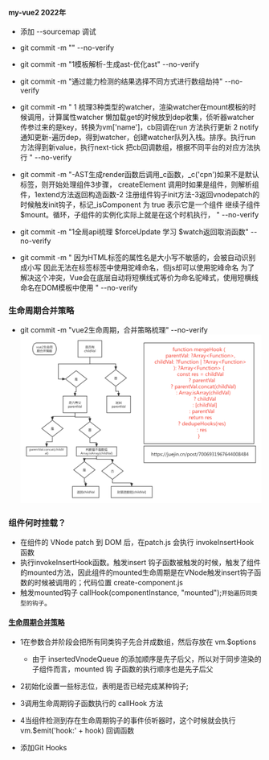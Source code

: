 #### my-vue2 2022年
- 添加 --sourcemap 调试
- git commit -m "" --no-verify
- git commit -m "1模板解析-生成ast-优化ast" --no-verify
- git commit -m "通过能力检测的结果选择不同方式进行数组劫持" --no-verify
- git commit -m " 1 梳理3种类型的watcher，渲染watcher在mount模板的时候调用，计算属性watcher 懒加载get的时候放到dep收集，侦听器watcher 传参过来的是key，转换为vm['name']，cb回调在run 方法执行更新
  2 notify通知更新-遍历dep，得到watcher，创建watcher队列入栈。排序。执行run方法得到新value，执行next-tick 把cb回调数组，根据不同平台的对应方法执行 " --no-verify
- git commit -m "-AST生成render函数后调用_c函数，_c('cpn')如果不是默认标签，则开始处理组件3步骤， createElement 调用时如果是组件，则解析组件，1extend方法返回构造函数-2 注册组件钩子init方法-3返回vnodepatch的时候触发init钩子，标记_isComponent 为 true 表示它是一个组件 继续子组件$mount。循环，子组件的实例化实际上就是在这个时机执行， " --no-verify

- git commit -m "1全局api梳理 $forceUpdate 学习 $watch返回取消函数" --no-verify
- git commit -m "
因为HTML标签的属性名是大小写不敏感的，会被自动识别成小写
因此无法在标签标签中使用驼峰命名，但js却可以使用驼峰命名
为了解决这个冲突，Vue会在底层自动将短横线式等价为命名驼峰式，使用短横线命名在DOM模板中使用 " --no-verify

### 生命周期合并策略
- git commit -m "vue2生命周期，合并策略梳理" --no-verify
![生命周期合并策略梳理](https://github.com/tangchao0106/my-vue2/blob/main/study-images/vue2%E7%94%9F%E5%91%BD%E5%91%A8%E6%9C%9F%E5%90%88%E5%B9%B6%E7%AD%96%E7%95%A5%20.png)

### 组件何时挂载？
- 在组件的 VNode patch 到 DOM 后，在patch.js  会执⾏ invokeInsertHook 函数
- 执行invokeInsertHook函数。触发insert 钩子函数被触发的时候，触发了组件的mounted方法，因此组件的mounted生命周期是在VNode触发insert钩子函数的时候被调用的；代码位置 create-component.js
- 触发mounted钩子 callHook(componentInstance, "mounted");`开始遍历同类型的钩子`。
####  [生命周期合并策略](https://tangchao0106.github.io/tc-blog/vuebook/vue2%E6%BA%90%E7%A0%81%E7%94%9F%E5%91%BD%E5%91%A8%E6%9C%9F%E5%90%88%E5%B9%B6%E7%AD%96%E7%95%A5%E6%A2%B3%E7%90%86.html)
- 1在参数合并阶段会把所有同类钩子先合并成数组，然后存放在 vm.$options
  - 由于 insertedVnodeQueue 的添加顺序是先⼦后⽗，所以对于同步渲染的⼦组件⽽⾔，mounted 钩 ⼦函数的执⾏顺序也是先⼦后⽗
- 2初始化设置一些标志位，表明是否已经完成某种钩子;
- 3调用生命周期钩子函数执行的 callHook 方法
- 4当组件检测到存在生命周期钩子的事件侦听器时，这个时候就会执行vm.$emit('hook:' + hook) 回调函数

- 添加Git Hooks
